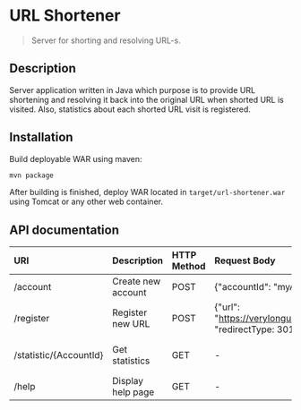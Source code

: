 # URL Shortener
> Server for shorting and resolving URL-s.

## Description
Server application written in Java which purpose is to provide URL shortening and resolving it back into the original URL
when shorted URL is visited. Also, statistics about each shorted URL visit is registered.

## Installation
Build deployable WAR using maven:
```sh
mvn package
```

After building is finished, deploy WAR located in `target/url-shortener.war` using Tomcat or any other web container.

## API documentation

| URI                    | Description          | HTTP Method  | Request Body                                           | Response Body                                                 |
|:-----------------------|:---------------------|:-------------|:-------------------------------------------------------|:--------------------------------------------------------------|
| /account               | Create new account   | POST         | {"accountId": "myAccId"}                               | {success: true, password: "zW573xjK"}                         |
| /register              | Register new URL     | POST         | {"url": "https://verylongurl.com", "redirectType: 301} | {shortUrl: "http://short.com/zwQpuM}                          |
| /statistic/{AccountId} | Get statistics       | GET          | -                                                      | {"http://verylong1.com": 5, "http://verylong2.com": 18, ...}  |
| /help                  | Display help page    | GET          | -                                                      | HTML help page content                                        |

